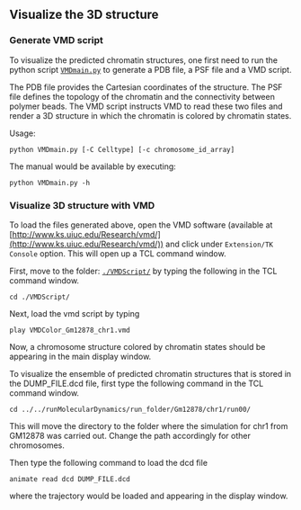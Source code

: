 ## Visualize the 3D structure

### Generate VMD script

To visualize the predicted chromatin structures, one first need to run the python script [`VMDmain.py`](./VMDmain.py) to generate a PDB file, a PSF file and a VMD script. 

The PDB file provides the Cartesian coordinates of the structure. The PSF file defines the topology of the chromatin and the connectivity between polymer beads. The VMD script instructs VMD to read these two files and render a 3D structure in which the chromatin is colored by chromatin states.

Usage:
```
python VMDmain.py [-C Celltype] [-c chromosome_id_array]
```
The manual would be available by executing:  
```
python VMDmain.py -h
```

### Visualize 3D structure with VMD

To load the files generated above, open the VMD software (available at [http://www.ks.uiuc.edu/Research/vmd/](http://www.ks.uiuc.edu/Research/vmd/)) and click under `Extension/TK Console` option. This will open up a TCL command window. 

First, move to the folder: [`./VMDScript/`](./VMDScript/) by typing the following in the TCL command window.
```
cd ./VMDScript/
```
Next, load the vmd script by typing
```
play VMDColor_Gm12878_chr1.vmd
```
Now, a chromosome structure colored by chromatin states should be appearing in the main display window. 

To visualize the ensemble of predicted chromatin structures that is stored in the DUMP_FILE.dcd file, first type the following command in the TCL command window.
```
cd ../../runMolecularDynamics/run_folder/Gm12878/chr1/run00/
```
This will move the directory to the folder where the simulation for chr1 from GM12878 was carried out. Change the path accordingly for other chromosomes. 

Then type the following command to load the dcd file
```
animate read dcd DUMP_FILE.dcd 
```
where the trajectory would be loaded and appearing in the display window.
